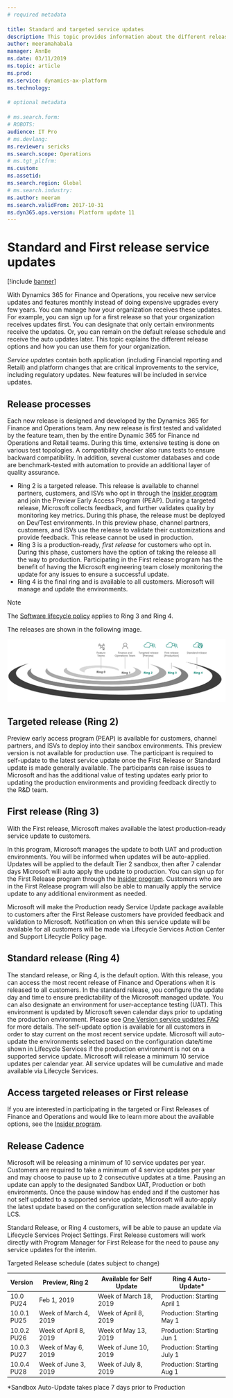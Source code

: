```yaml
---
# required metadata

title: Standard and targeted service updates
description: This topic provides information about the different release options for Microsoft Dynamics 365 for Finance and Operations.
author: meeramahabala
manager: AnnBe
ms.date: 03/11/2019
ms.topic: article
ms.prod: 
ms.service: dynamics-ax-platform
ms.technology: 

# optional metadata

# ms.search.form: 
# ROBOTS: 
audience: IT Pro
# ms.devlang: 
ms.reviewer: sericks
ms.search.scope: Operations
# ms.tgt_pltfrm: 
ms.custom: 
ms.assetid: 
ms.search.region: Global
# ms.search.industry: 
ms.author: meeram
ms.search.validFrom: 2017-10-31
ms.dyn365.ops.version: Platform update 11
---
```


# Standard and First release service updates

[!include [banner](../includes/banner.md)]

With Dynamics 365 for Finance and Operations, you receive new service updates and features monthly instead of doing expensive upgrades every few years. You can manage how your organization receives these updates. For example, you can sign up for a first release so that your organization receives updates first. You can designate that only certain environments receive the updates. Or, you can remain on the default release schedule and receive the auto updates later. This topic explains the different release options and how you can use them for your organization.

*Service updates* contain both application (including Financial reporting and Retail) and platform changes that are critical improvements to the service, including regulatory updates. New features will be included in service updates.

## Release processes

Each new release is designed and developed by the Dynamics 365 for Finance and Operations team. Any new release is first tested and validated by the feature team, then by the entire Dynamic 365 for Finance nd Operations and Retail teams. During this time, extensive testing is done on various test topologies. A compatibility checker also runs tests to ensure   backward compatibility. In addition, several customer databases and code are benchmark-tested with automation to provide an additional layer of quality assurance.

- Ring 2 is a targeted release. This release is available to channel partners, customers, and ISVs who opt in through the [Insider program](https://experience.dynamics.com) and join the Preview Early Access Program (PEAP). During a targeted release, Microsoft collects feedback, and further validates quality by monitoring key metrics. During this phase, the release must be deployed on Dev/Test environments. In this preview phase, channel partners, customers, and ISVs use the release to validate their customizations and provide feedback. This release cannot be used in production.
- Ring 3 is a production-ready, *first release* for customers who opt in. During this phase, customers have the option of taking the release all the way to production.  Participating in the First release program has the benefit of having the Microsoft engineering team closely monitoring the update for any issues   to ensure a successful update.
- Ring 4 is the final ring and is available to all customers. Microsoft will manage and update the environments.

> [!Note]
> The [Software lifecycle policy](../../dev-itpro/migration-upgrade/versions-update-policy.md) applies to Ring 3 and Ring 4.

The releases are shown in the following image.

![Release process](media/release-process.png)

## Targeted release (Ring 2)

Preview early access program (PEAP) is available for customers, channel partners, and ISVs to deploy into their sandbox environments.  This preview version is not available for production use.   The participant is required to self-update to the latest service update once the First Release or Standard update is made generally available. The participants can raise issues to Microsoft and has the additional value of testing updates early prior to updating the production environments and providing feedback directly to the R&D team.

## First release (Ring 3)

With the First release, Microsoft makes available the latest production-ready service update to customers.

In this program, Microsoft manages the update to both UAT and production environments. You will be informed when updates will be auto-applied.  Updates will be applied to the default Tier 2 sandbox, then after 7 calendar days   Microsoft will auto apply the update to production.  You can sign up for the First Release program through the [Insider program](https://experience.dynamics.com/insider).  Customers who are in the First Release program will also be able to manually apply the service update to any additional environment as needed. 

Microsoft will make the Production ready Service Update package available to customers after the First Release customers have provided feedback and validation to Microsoft.  Notification on when this service update will be available for all customers will be made via Lifecycle Services Action Center and Support Lifecycle Policy page.

## Standard release (Ring 4)

The standard release, or Ring 4, is the default option. With this release, you can access the most recent release of Finance and Operations when it is released to all customers. In the standard release, you configure the update day and time to ensure predictability of the Microsoft managed update. You can also designate an environment for user-acceptance testing (UAT). This environment is updated by Microsoft seven calendar days prior to updating the production environment. Please see [One Version service updates FAQ](one-version.md) for more details.  The self-update option is available for all customers in order to stay current on the most recent service update.  Microsoft will auto-update the environments selected based on the configuration date/time shown in Lifecycle Services if the production environment is not on a supported service update. Microsoft will release a minimum 10 service updates per calendar year.    All service updates will be cumulative and made available via Lifecycle Services. 

## Access targeted releases or First release 

If you are interested in participating in the targeted or First Releases of Finance and Operations and would like to learn more about the available options, see the [Insider program](https://experience.dynamics.com).

## Release Cadence
Microsoft will be releasing a minimum of 10 service updates per year.  Customers are required to take a minimum of 4 service updates per year and may choose to pause up to 2 consecutive updates at a time.  Pausing an update can apply to the designated Sandbox UAT, Production or both environments.  Once the pause window has ended and if the customer has not self updated to a supported service update, Microsoft will auto-apply the latest update based on the configuration selection made available in LCS.

Standard Release, or Ring 4 customers, will be able to pause an update via Lifecycle Services Project Settings.  First Release customers will work directly with Program Manager for First Release for the need to pause any service updates for the interim. 

Targeted Release schedule (dates subject to change)

| Version | Preview, Ring 2 | Available for Self Update | Ring 4 Auto-Update* |
|---------|-----------------|---------------------------|---------------------|
|10.0<br>PU24 |  Feb 1, 2019 | Week of March 18, 2019 | Production: Starting April 1 |
|10.0.1<br>PU25| Week of March 4, 2019 | Week of April 8, 2019 | Production: Starting May 1 |
|10.0.2<br>PU26| Week of April 8, 2019 | Week of May 13, 2019 | Production: Starting Jun 1  |
|10.0.3<br>PU27| Week of May 6, 2019 | Week of June 10, 2019 | Production: Starting July 1  |
| 10.0.4<br>PU28| Week of June 3, 2019 | Week of July 8, 2019 | Production: Starting Aug 1  |

\*Sandbox Auto-Update takes place 7 days prior to Production

